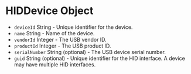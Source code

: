 # HIDDevice Object

* `deviceId` String - Unique identifier for the device.
* `name` String - Name of the device.
* `vendorId` Integer - The USB vendor ID.
* `productId` Integer - The USB product ID.
* `serialNumber` String (optional) - The USB device serial number.
* `guid` String (optional) - Unique identifier for the HID interface.  A device may have multiple HID interfaces.
